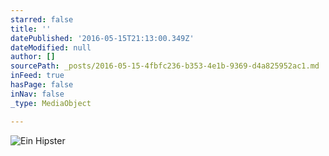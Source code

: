 ```yaml
---
starred: false
title: ''
datePublished: '2016-05-15T21:13:00.349Z'
dateModified: null
author: []
sourcePath: _posts/2016-05-15-4fbfc236-b353-4e1b-9369-d4a825952ac1.md
inFeed: true
hasPage: false
inNav: false
_type: MediaObject

---
```

![Ein Hipster ](https://the-grid-user-content.s3-us-west-2.amazonaws.com/8b46e14e-2274-4552-b804-36a2945e70bd.jpg)